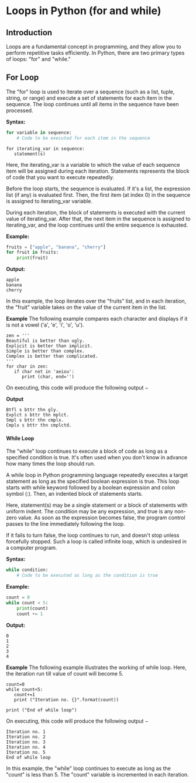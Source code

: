 
# Loops in Python (for and while)

## Introduction

Loops are a fundamental concept in programming, and they allow you to perform repetitive tasks efficiently. In Python, there are two primary types of loops: "for" and "while."

## For Loop

The "for" loop is used to iterate over a sequence (such as a list, tuple, string, or range) and execute a set of statements for each item in the sequence. The loop continues until all items in the sequence have been processed.

**Syntax:**

```python
for variable in sequence:
    # Code to be executed for each item in the sequence
```
```
for iterating_var in sequence:
   statement(s)
```

Here, the iterating_var is a variable to which the value of each sequence item will be assigned during each iteration. Statements represents the block of code that you want to execute repeatedly.

Before the loop starts, the sequence is evaluated. If it's a list, the expression list (if any) is evaluated first. Then, the first item (at index 0) in the sequence is assigned to iterating_var variable.

During each iteration, the block of statements is executed with the current value of iterating_var. After that, the next item in the sequence is assigned to iterating_var, and the loop continues until the entire sequence is exhausted.

**Example:**

```python
fruits = ["apple", "banana", "cherry"]
for fruit in fruits:
    print(fruit)
```

**Output:**

```
apple
banana
cherry
```

In this example, the loop iterates over the "fruits" list, and in each iteration, the "fruit" variable takes on the value of the current item in the list.

**Example**
The following example compares each character and displays if it is not a vowel ('a', 'e', 'i', 'o', 'u').

```
zen = '''
Beautiful is better than ugly.
Explicit is better than implicit.
Simple is better than complex.
Complex is better than complicated.
'''
for char in zen:
   if char not in 'aeiou':
      print (char, end='')

```
On executing, this code will produce the following output −

**Output**

```
Btfl s bttr thn gly.
Explct s bttr thn mplct.
Smpl s bttr thn cmplx.
Cmplx s bttr thn cmplctd.
```

#### While Loop

The "while" loop continues to execute a block of code as long as a specified condition is true. It's often used when you don't know in advance how many times the loop should run.

A while loop in Python programming language repeatedly executes a target statement as long as the specified boolean expression is true. This loop starts with while keyword followed by a boolean expression and colon symbol (:). Then, an indented block of statements starts.

Here, statement(s) may be a single statement or a block of statements with uniform indent. The condition may be any expression, and true is any non-zero value. As soon as the expression becomes false, the program control passes to the line immediately following the loop.

If it fails to turn false, the loop continues to run, and doesn't stop unless forcefully stopped. Such a loop is called infinite loop, which is undesired in a computer program.

**Syntax:**

```python
while condition:
    # Code to be executed as long as the condition is true
```

**Example:**

```python
count = 0
while count < 5:
    print(count)
    count += 1
```

**Output:**

```
0
1
2
3
4
```

**Example**
The following example illustrates the working of while loop. Here, the iteration run till value of count will become 5.

```
count=0
while count<5:
   count+=1
   print ("Iteration no. {}".format(count))

print ("End of while loop")
```

On executing, this code will produce the following output −
```
Iteration no. 1
Iteration no. 2
Iteration no. 3
Iteration no. 4
Iteration no. 5
End of while loop
```

In this example, the "while" loop continues to execute as long as the "count" is less than 5. The "count" variable is incremented in each iteration.
